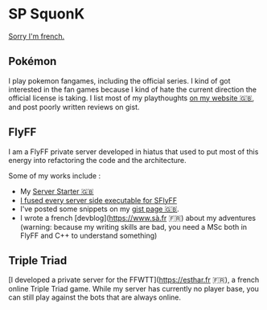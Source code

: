 # SP SquonK

[Sorry I'm french.](https://youtu.be/eFlPYim-SUc)

## Pokémon

I play pokemon fangames, including the official series. I kind of got interested in the fan games because I kind of hate the current direction the official license is taking. I list most of my playthoughts [on my website 🇬🇧](https://squonk.fr/pokemon/), and post poorly written reviews on gist.

## FlyFF

I am a FlyFF private server developed in hiatus that used to put most of this energy into refactoring the code and the architecture.

Some of my works include :
- My [Server Starter 🇬🇧](https://github.com/SPSquonK/ServerStarter)
- [I fused every server side executable for SFlyFF](https://www.xn--s-sfa.fr/wp-content/uploads/2020/05/DBWorldServer02.png)
- I've posted some snippets on my [gist page 🇬🇧](https://gist.github.com/SPSquonK/).
- I wrote a french [devblog](https://www.sà.fr 🇫🇷) about my adventures (warning: because my writing skills are bad, you need a MSc both in FlyFF and C++ to understand something)

## Triple Triad

[I developed a private server for the FFWTT](https://esthar.fr 🇫🇷), a french online Triple Triad game. While my server has currently no player base, you can still play against the bots that are always online.
